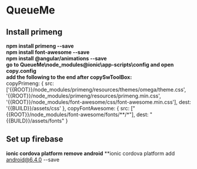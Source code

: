 # QueueMe

## Install primeng
**npm install primeng --save** <br/>
**npm install font-awesome --save** <br/>
**npm install @angular/animations --save** <br/>
**go to QueueMe\node_modules\@ionic\app-scripts\config and open copy.config** <br/>
**add the following to the end after copySwToolBox:** <br/>
copyPrimeng: {
    src: ['{{ROOT}}/node_modules/primeng/resources/themes/omega/theme.css', '{{ROOT}}/node_modules/primeng/resources/primeng.min.css', '{{ROOT}}/node_modules/font-awesome/css/font-awesome.min.css'],
    dest: '{{BUILD}}/assets/css'
  }, 
  copyFontAwesome: {
    src: ["{{ROOT}}/node_modules/font-awesome/fonts/**/*"],
    dest: "{{BUILD}}/assets/fonts"
  }


## Set up firebase
**ionic cordova platform remove android**
**ionic cordova platform add android@6.4.0 --save
